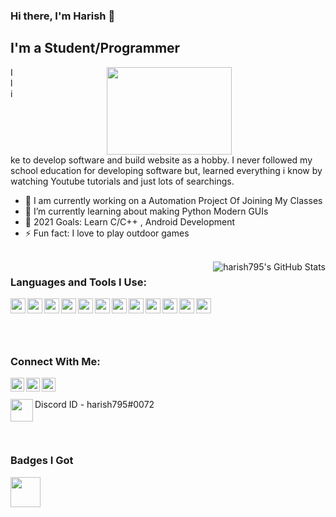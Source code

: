 ### Hi there, I'm Harish 👋

## I'm a Student/Programmer

<img align="right" width="200" height="140" hspace="150" src="https://media.giphy.com/media/IpeYSEZshTefe/giphy.gif"/>

I like to develop software and build website as a hobby. I never followed my school education for developing software but, learned everything i know by watching Youtube tutorials and just lots of searchings.

- 🔭 I am currently working on a Automation Project Of Joining My Classes
- 🌱 I’m currently learning about making Python Modern GUIs 
- 🥅 2021 Goals: Learn C/C++ , Android Development
- ⚡ Fun fact: I love to play outdoor games

<br />

<img align="right" alt="harish795's GitHub Stats" src="https://github-readme-stats.codestackr.vercel.app/api?username=harish795&show_icons=true&hide_border=true&theme=algolia"> 

### Languages and Tools I Use:

<img align="left" width="24px" src="https://img.icons8.com/color/48/000000/python.png"/>
<img align="left" width="24px" src="https://img.icons8.com/color/48/000000/html-5.png" />
<img align="left" width="24px" src="https://img.icons8.com/fluent/48/000000/adobe-photoshop.png" />
<img align="left" width="24px" src="https://img.icons8.com/fluent/48/000000/sublime-text.png" />
<img align="left" width="24px" src="https://img.icons8.com/color/48/000000/docker.png" />
<img align="left" width="24px" src="https://img.icons8.com/fluent/48/000000/visual-studio-code-2019.png" />
<img align="left" width="24px" src="https://img.icons8.com/color/48/000000/git.png" />
<img align="left" width="24px" src="https://kiteco.gallerycdn.vsassets.io/extensions/kiteco/kite/0.134.0/1604357348014/Microsoft.VisualStudio.Services.Icons.Default" />
<img align="left" width="24px" src="https://img.icons8.com/color/48/000000/pycharm.png" />
<img align="left" width="24px" src="https://img.icons8.com/windows/32/000000/rainmeter.png" />
<img align="left" width="24px" src="https://img.icons8.com/material-outlined/384/000000/github.png" />
<img align="left" width="24px" src="hhttps://img.icons8.com/fluent/384/000000/console.png" />

<br />
<br />
<br />
<br />

### Connect With Me:

[<img align="left"  width="22px" src="https://cdn.jsdelivr.net/npm/simple-icons@3.13.0/icons/stackoverflow.svg" />][Stack Overflow Profile]
[<img align="left"  width="22px" src="https://cdn.jsdelivr.net/npm/simple-icons@3.13.0/icons/github.svg" />][Git Hub Profile]
[<img align="left"  width="22px" src="https://d2fltix0v2e0sb.cloudfront.net/dev-badge.svg" />][harish795's DEV Profile]
<br>
<br>
<img align="left"  width="36px" src="https://wheretoinvest.money/wp-content/uploads/2017/12/discord-logo-1024x1024.png" />Discord ID - harish795#0072

<br />

<br />

###  Badges I Got 
<img align="left" width="48px" src="https://res.cloudinary.com/practicaldev/image/fetch/s--ipK3ZYfm--/c_limit,f_auto,fl_progressive,q_80,w_375/https://dev-to-uploads.s3.amazonaws.com/uploads/badge/badge_image/80/hacktoberfest2020-badge_2.png" />

[Stack Overflow Profile]: https://stackoverflow.com/users/14588234/harish795
[Git Hub Profile]: https://github.com/harish795
[harish795's DEV Profile]: https://dev.to/harish795
[Visual Studio Code]: https://code.visualstudio.com/ 

<br />



  
